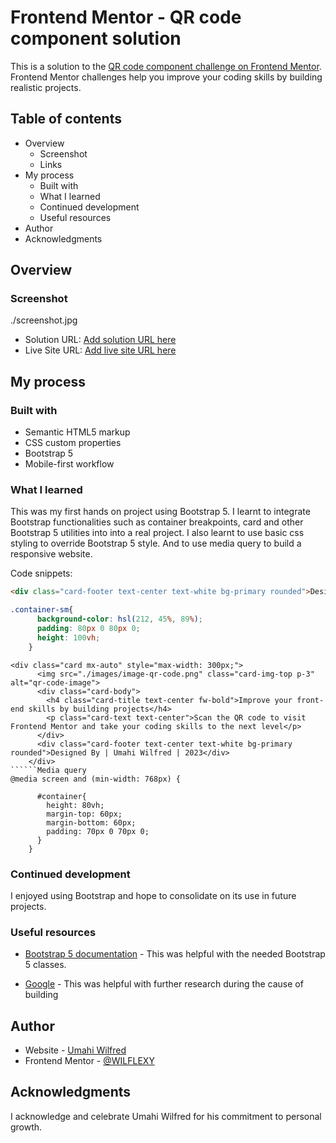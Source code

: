 # Frontend Mentor - QR code component solution

This is a solution to the [QR code component challenge on Frontend Mentor](https://www.frontendmentor.io/challenges/qr-code-component-iux_sIO_H). Frontend Mentor challenges help you improve your coding skills by building realistic projects. 

## Table of contents

- Overview
  - Screenshot
  - Links
- My process
  - Built with
  - What I learned
  - Continued development
  - Useful resources
- Author
- Acknowledgments


## Overview

### Screenshot

./screenshot.jpg

- Solution URL: [Add solution URL here](https://your-solution-url.com)
- Live Site URL: [Add live site URL here](https://your-live-site-url.com)

## My process

### Built with

- Semantic HTML5 markup
- CSS custom properties
- Bootstrap 5
- Mobile-first workflow


### What I learned

This was my first hands on project using Bootstrap 5. I learnt to integrate Bootstrap functionalities such as container breakpoints, card and other Bootstrap 5 utilities into into a real project. I also learnt to use basic css styling to override Bootstrap 5 style. And to use media query to build a responsive website.

Code snippets:

```html
<div class="card-footer text-center text-white bg-primary rounded">Designed By | Umahi Wilfred | 2023</div>
```
```css
.container-sm{
      background-color: hsl(212, 45%, 89%);
      padding: 80px 0 80px 0;
      height: 100vh;
    }
```
```Bootstrap 5
<div class="card mx-auto" style="max-width: 300px;">
      <img src="./images/image-qr-code.png" class="card-img-top p-3" alt="qr-code-image">
      <div class="card-body">
        <h4 class="card-title text-center fw-bold">Improve your front-end skills by building projects</h4>
        <p class="card-text text-center">Scan the QR code to visit Frontend Mentor and take your coding skills to the next level</p>
      </div>
      <div class="card-footer text-center text-white bg-primary rounded">Designed By | Umahi Wilfred | 2023</div>
    </div>
``````Media query
@media screen and (min-width: 768px) {

      #container{
        height: 80vh;
        margin-top: 60px;
        margin-bottom: 60px;
        padding: 70px 0 70px 0;
      }
    }
```

### Continued development

I enjoyed using Bootstrap and hope to consolidate on its use in future projects.

### Useful resources

- [Bootstrap 5 documentation](https://getbootstrap.com/docs/5.0/) - This was helpful with the needed Bootstrap 5 classes.

- [Google](https://www.google.com) - This was helpful with further research during the cause of building


## Author

- Website - [Umahi Wilfred](https://github.com/WILFLEXY)
- Frontend Mentor - [@WILFLEXY](https://www.frontendmentor.io/profile/WILFLEXY)


## Acknowledgments

I acknowledge and celebrate Umahi Wilfred for his commitment to personal growth.